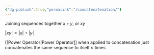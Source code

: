 ```yaml
---
{"dg-publish":true,"permalink":"/concatenatenation/"}
---
```


Joining sequences together
$x \circ y$, or $xy$

$|xy| = |x| + |y|$


[[Power Operator\|Power Operator]] when applied to concatenation just concatenates the same sequence to itself $n$ times